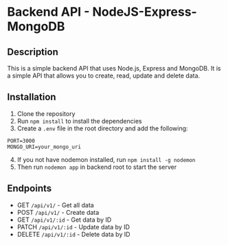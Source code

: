 # Backend API - NodeJS-Express-MongoDB

## Description
This is a simple backend API that uses Node.js, Express and MongoDB. It is a simple API that allows you to create, read, update and delete data.

## Installation
1. Clone the repository
2. Run `npm install` to install the dependencies
3. Create a `.env` file in the root directory and add the following:
``` 
PORT=3000
MONGO_URI=your_mongo_uri
```
4. If you not have nodemon installed, run `npm install -g nodemon`
5. Then run `nodemon app` in backend root to start the server

## Endpoints
- GET `/api/v1/` - Get all data
- POST `/api/v1/` - Create data
- GET `/api/v1/:id` - Get data by ID
- PATCH `/api/v1/:id` - Update data by ID
- DELETE `/api/v1/:id` - Delete data by ID

